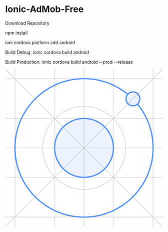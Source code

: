 # Ionic-AdMob-Free

Download Repository

npm install

ioni cordova platform add android

Build Debug:
ionic cordova build android

Build Production:
ionic cordova build android --prod --release

![alt text](https://github.com/bayuhendrianto/Ionic-AdMob-Free/blob/master/resources/icon.png)
